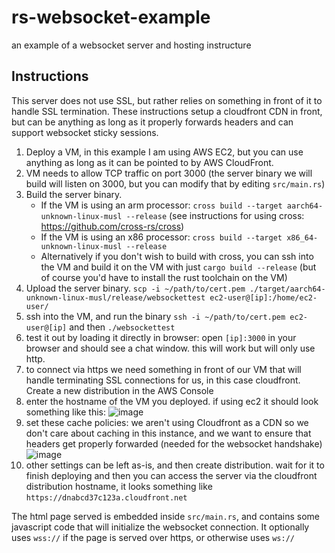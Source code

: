 # rs-websocket-example
an example of a websocket server and hosting instructure



## Instructions

This server does not use SSL, but rather relies on something in front of it to handle SSL termination.
These instructions setup a cloudfront CDN in front, but can be anything as long as it properly forwards headers and can support websocket sticky sessions.


1. Deploy a VM, in this example I am using AWS EC2, but you can use anything as long as it can be pointed to by AWS CloudFront.
2. VM needs to allow TCP traffic on port 3000 (the server binary we will build will listen on 3000, but you can modify that by editing `src/main.rs`)
3. Build the server binary.
   - If the VM is using an arm processor: `cross build --target aarch64-unknown-linux-musl --release` (see instructions for using cross: https://github.com/cross-rs/cross)
   - If the VM is using an x86 processor: `cross build --target x86_64-unknown-linux-musl --release`
   - Alternatively if you don't wish to build with cross, you can ssh into the VM and build it on the VM with just `cargo build --release` (but of course you'd have to install the rust toolchain on the VM)
4. Upload the server binary. `scp -i ~/path/to/cert.pem ./target/aarch64-unknown-linux-musl/release/websockettest ec2-user@[ip]:/home/ec2-user/`
5. ssh into the VM, and run the binary `ssh -i ~/path/to/cert.pem ec2-user@[ip]` and then `./websockettest`
6. test it out by loading it directly in browser: open `[ip]:3000` in your browser and should see a chat window. this will work but will only use http.
7. to connect via https we need something in front of our VM that will handle terminating SSL connections for us, in this case cloudfront. Create a new distribution in the AWS Console
8. enter the hostname of the VM you deployed. if using ec2 it should look something like this: ![image](https://github.com/user-attachments/assets/a5d89a2b-35ef-4d4e-b640-cce6807ee979)
9. set these cache policies: we aren't using Cloudfront as a CDN so we don't care about caching in this instance, and we want to ensure that headers get properly forwarded (needed for the websocket handshake) ![image](https://github.com/user-attachments/assets/8a88b497-9f56-42e1-9ab6-6077b7b28177)
10. other settings can be left as-is, and then create distribution. wait for it to finish deploying and then you can access the server via the cloudfront distribution hostname, it looks something like `https://dnabcd37c123a.cloudfront.net`


The html page served is embedded inside `src/main.rs`, and contains some javascript code that will initialize the websocket connection. It optionally uses `wss://` if the page is served over https, or otherwise uses `ws://`
